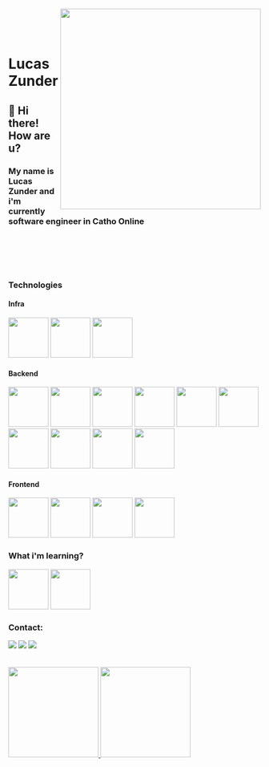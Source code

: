 <img align="right" width="400px" style="margin-top:-20px" src="https://user-images.githubusercontent.com/35578650/176032691-9f6c8e45-75a4-4c67-a84c-6a5bc2e1e00f.png">

</br>
</br>

<div dsplay="inline-block">
 
 <h1 align="left">Lucas Zunder</h1>
 <h2 align="left">👋 Hi there! How are u? </h1>
 <h3 align="left">My name is Lucas Zunder and i'm currently software engineer in Catho Online</h1>

</div>
</br>
</br></br>
</br>


### Technologies

#### Infra
<img src="https://cdn.jsdelivr.net/gh/devicons/devicon/icons/amazonwebservices/amazonwebservices-plain-wordmark.svg" width="80" height="80" />   <img src="https://cdn.jsdelivr.net/gh/devicons/devicon/icons/digitalocean/digitalocean-original-wordmark.svg" width="80" height="80" />   <img src="https://cdn.jsdelivr.net/gh/devicons/devicon/icons/grafana/grafana-original-wordmark.svg" width="80" height="80" />  

#### Backend
 <img src="https://cdn.jsdelivr.net/gh/devicons/devicon/icons/nodejs/nodejs-plain-wordmark.svg" width="80" height="80" /> <img src="https://cdn.jsdelivr.net/gh/devicons/devicon/icons/typescript/typescript-plain.svg" width="80" height="80" />  <img src="https://cdn.jsdelivr.net/gh/devicons/devicon/icons/express/express-original.svg" width="80" height="80" /> <img src="https://cdn.jsdelivr.net/gh/devicons/devicon/icons/rails/rails-plain-wordmark.svg" width="80" height="80" /> <img src="https://cdn.jsdelivr.net/gh/devicons/devicon/icons/postgresql/postgresql-plain-wordmark.svg" width="80" height="80" />   <img src="https://cdn.jsdelivr.net/gh/devicons/devicon/icons/mongodb/mongodb-plain-wordmark.svg" width="80" height="80" />   <img src="https://cdn.jsdelivr.net/gh/devicons/devicon/icons/redis/redis-plain-wordmark.svg" width="80" height="80" />  <img src="https://cdn.jsdelivr.net/gh/devicons/devicon/icons/jest/jest-plain.svg" width="80" height="80" />  <img src="https://cdn.jsdelivr.net/gh/devicons/devicon/icons/git/git-plain-wordmark.svg" width="80" height="80" />
<img src="https://cdn.jsdelivr.net/gh/devicons/devicon/icons/go/go-original-wordmark.svg" width="80" height="80" /> 


#### Frontend
<img src="https://cdn.jsdelivr.net/gh/devicons/devicon/icons/javascript/javascript-plain.svg" width="80" height="80" />    <img src="https://cdn.jsdelivr.net/gh/devicons/devicon/icons/css3/css3-plain.svg" width="80" height="80" />  <img src="https://cdn.jsdelivr.net/gh/devicons/devicon/icons/materialui/materialui-plain.svg" width="80" height="80" /> <img src="https://cdn.jsdelivr.net/gh/devicons/devicon/icons/react/react-original-wordmark.svg" width="80" height="80" />
  

### What i'm learning?
<img src="https://cdn.jsdelivr.net/gh/devicons/devicon/icons/terraform/terraform-original-wordmark.svg" width="80" height="80" />   <img src="https://cdn.jsdelivr.net/gh/devicons/devicon/icons/ansible/ansible-plain-wordmark.svg" width="80" height="80" />

### Contact:

<div>
<a href="https://instagram.com/zunderlucas" target="_blank"><img src="https://img.shields.io/badge/-Instagram-%23E4805F?style=for-the-badge&logo=instagram&logoColor=white" target="_blank"></a>
<a href = "mailto:contato@devzunder@gmail.com"><img src="https://img.shields.io/badge/Gmail-D14836?style=for-the-badge&logo=gmail&logoColor=white" target="_blank"></a>
<a href="https://www.linkedin.com/in/zunder" target="_blank"><img src="https://img.shields.io/badge/-LinkedIn-%230077B5?style=for-the-badge&logo=linkedin&logoColor=white" target="_blank"></a>   
</div>
</br></br>
<div>
<a href="https://github.com/lucaszunder">
<img height="180em" src="https://github-readme-stats.vercel.app/api/top-langs/?username=lucaszunder&layout=compact&langs_count=7&theme=dracula"/>
<img height="180em" src="https://github-readme-stats.vercel.app/api?username=lucaszunder&show_icons=true&theme=dracula&include_all_commits=true&count_private=true"/>
</div>
